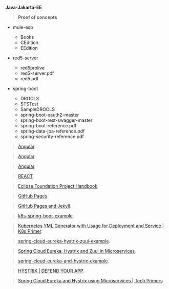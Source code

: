 **Java-Jakarta-EE**

> **Proof of concepts** 

- mule-esb
  - Books
  - CEdition
  - EEdition
  
- red5-server
  - red5prolive
  - red5-server.pdf
  - red5.pdf
  
- spring-boot
  - DROOLS
  - STSTest
  - SampleDROOLS
  - spring-boot-oauth2-master
  - spring-boot-rest-swagger-master
  - spring-boot-reference.pdf
  - spring-data-jpa-reference.pdf
  - spring-security-reference.pdf


> [Angular](https://github.com/ganatan).

> [Angular](https://github.com/cornflourblue).

> [Angular](https://github.com/RameshMF/Angular-8-Tutorial).

> [REACT](https://github.com/ReactTraining).

> [Eclipse Foundation Project Handbook](https://www.eclipse.org/projects/handbook/#resources-commit).

> [GitHub Pages](https://pages.github.com/).

> [GitHub Pages and Jekyll](https://www.youtube.com/watch?v=nN6QuNqmAwk&feature=emb_rel_end).

> [k8s-spring-boot-example](https://github.com/TechPrimers/k8s-spring-boot-example).

> [Kubernetes YML Generator with Usage for Deployment and Service | K8s Primer](https://www.youtube.com/watch?v=ZHY8Zd4R874).

> [spring-cloud-eureka-hystrix-zuul-example](https://github.com/TechPrimers/spring-cloud-eureka-hystrix-zuul-example).

> [Spring Cloud Eureka, Hystrix and Zuul in Microservices](https://www.youtube.com/watch?v=dZ8Z5DpcdrM).

> [spring-cloud-eureka-and-hystrix-example](https://github.com/TechPrimers/spring-cloud-eureka-and-hystrix-example.git).

> [HYSTRIX | DEFEND YOUR APP](https://github.com/Netflix/Hystrix/wiki).

> [Spring Cloud Eureka and Hystrix using Microservices | Tech Primers](https://www.youtube.com/watch?v=hQ1pu1O4dRA).

